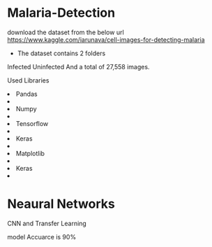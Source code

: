 # Malaria-Detection
download the dataset from the below url
https://www.kaggle.com/iarunava/cell-images-for-detecting-malaria

* The dataset contains 2 folders

Infected
Uninfected
And a total of 27,558 images.

Used Libraries
<Li>Pandas<Li>
<Li>Numpy<Li>
<Li>Tensorflow<Li>
<Li>Keras<Li>
<Li>Matplotlib<Li>
<Li>Keras<Li>
 
# Neaural Networks 
CNN and Transfer Learning
    
model Accuarce is 90%